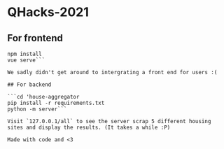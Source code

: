 # QHacks-2021

## For frontend

```cd 'house-aggregator/client'
npm install
vue serve```

We sadly didn't get around to intergrating a front end for users :(

## For backend

```cd 'house-aggregator
pip install -r requirements.txt
python -m server```

Visit `127.0.0.1/all` to see the server scrap 5 different housing sites and display the results. (It takes a while :P)

Made with code and <3
